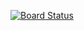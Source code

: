 [![Board Status](https://dev.azure.com/istvanferencz/703d5f67-2611-472a-b9ec-20462dbd4d6d/8231471d-df46-48b3-84eb-99f95091277a/_apis/work/boardbadge/c15f51cf-aadf-4e15-aed8-ad98ff98c9bd)](https://dev.azure.com/istvanferencz/703d5f67-2611-472a-b9ec-20462dbd4d6d/_boards/board/t/8231471d-df46-48b3-84eb-99f95091277a/Microsoft.RequirementCategory)